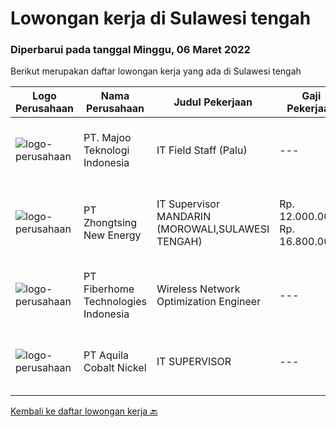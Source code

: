 
  # Lowongan kerja di Sulawesi tengah

  ### Diperbarui pada tanggal Minggu, 06 Maret 2022

  Berikut merupakan daftar lowongan kerja yang ada di Sulawesi tengah

  |Logo Perusahaan | Nama Perusahaan | Judul Pekerjaan | Gaji Pekerjaan | Lokasi | Deskripsi | Tanggal diunggah | Pranala |
  | -------------- | --------------- | --------------- | --------- | --------- | -------------- | ------- | ----------- |
  |![logo-perusahaan](https://image-service-cdn.seek.com.au/2a2c8a948d223cf92abbc34c9b4e6cee325386db/ee4dce1061f3f616224767ad58cb2fc751b8d2dc)|PT. Majoo Teknologi Indonesia|IT Field Staff (Palu)|---|Palu|Deskripsi Pekerjaan: Melakukan instalasi beserta pengaturan software dan hardware majoo. Memberikan edukasi (training) kepada staff / manager/ owner...|Jumat, 04 Maret 2022|https://www.jobstreet.co.id/id/job/it-field-staff-palu-3800406?token=0~04c6cf78-c392-4685-bb4d-463298c9154f&sectionRank=1&jobId=jobstreet-id-job-3800406|
|![logo-perusahaan](https://i.ibb.co/sqvTCh9/112815900-stock-vector-no-image-available-icon-flat-vector.webp)|PT Zhongtsing New Energy|IT Supervisor MANDARIN (MOROWALI,SULAWESI TENGAH)|Rp. 12.000.000-Rp. 16.800.000|Sulawesi Tengah|Deskripsi Pekerjaan1.Menguasai pemecahan masalah sistem Jaringan SQL.2.Mampu menguasai NAV3.Berpengalaman Set up and Troubleshooting Hardware and...|Jumat, 04 Maret 2022|https://www.jobstreet.co.id/id/job/it-supervisor-mandarin-morowali-sulawesi-tengah-3794035?token=0~04c6cf78-c392-4685-bb4d-463298c9154f&sectionRank=2&jobId=jobstreet-id-job-3794035|
|![logo-perusahaan](https://image-service-cdn.seek.com.au/75a0e137cbbbb6119c508c6dc1464d0ff9ef547b/ee4dce1061f3f616224767ad58cb2fc751b8d2dc)|PT Fiberhome Technologies Indonesia|Wireless Network Optimization Engineer|---|Maluku|Job Responsibility:1. Responsible for SSV test.2. Responsible  for outputting SSV report.3. Coordinate with wireless problem analysis and test.Job...|Kamis, 24 Februari 2022|https://www.jobstreet.co.id/id/job/wireless-network-optimization-engineer-3790721?token=0~04c6cf78-c392-4685-bb4d-463298c9154f&sectionRank=3&jobId=jobstreet-id-job-3790721|
|![logo-perusahaan](https://i.ibb.co/sqvTCh9/112815900-stock-vector-no-image-available-icon-flat-vector.webp)|PT Aquila Cobalt Nickel|IT SUPERVISOR|---|Jakarta Raya|Responsibilities: Documented SOP and working instruction Create report for performance, incident, and activity Research and Development Act as level 3...|Jumat, 11 Februari 2022|https://www.jobstreet.co.id/id/job/it-supervisor-3788193?token=0~04c6cf78-c392-4685-bb4d-463298c9154f&sectionRank=4&jobId=jobstreet-id-job-3788193|


  [Kembali ke daftar lowongan kerja 🔙](../README.md#daftar-lowongan-kerja)
  